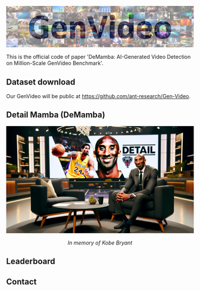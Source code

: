 ![](figs/tab_fig.jpg)

This is the official code of paper 'DeMamba: AI-Generated Video Detection on Million-Scale GenVideo Benchmark'.

## Dataset download
Our GenVideo will be public at https://github.com/ant-research/Gen-Video.

## Detail Mamba (DeMamba)

![](figs/logo.png)
<p align="center"><em>In memory of Kobe Bryant</em></p>

## Leaderboard



## Contact
